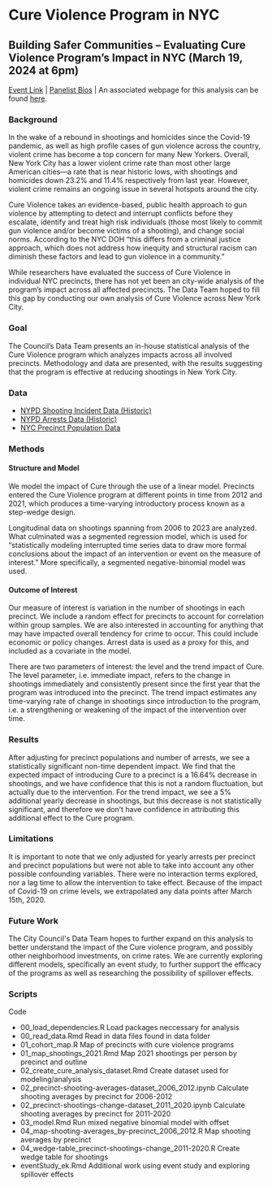 # Cure Violence Program in NYC

## Building Safer Communities – Evaluating Cure Violence Program’s Impact in NYC (March 19, 2024 at 6pm)
[Event Link](https://2024.open-data.nyc/event/building-safer-communities-evaluating-cure-violence-programs-impact-in-nyc/) |
[Panelist Bios](https://docs.google.com/document/d/1S1RpwWvjlZOSx-pfOdtpbCPXDWc-XfsFPf1SXxGr0wQ/edit?usp=sharing) | An associated webpage for this analysis can be found [here](https://council.nyc.gov/data/cure/).

### Background
In the wake of a rebound in shootings and homicides since the Covid-19 pandemic, as well as high profile cases of gun violence across the country, violent crime has become a top concern for many New Yorkers. Overall, New York City has a lower violent crime rate than most other large American cities—a rate that is near historic lows, with shootings and homicides down 23.2% and 11.4% respectively from last year. However, violent crime remains an ongoing issue in several hotspots around the city.

Cure Violence takes an evidence-based, public health approach to gun violence by attempting to detect and interrupt conflicts before they escalate, identify and treat high risk individuals (those most likely to commit gun violence and/or become victims of a shooting), and change social norms. According to the NYC DOH “this differs from a criminal justice approach, which does not address how inequity and structural racism can diminish these factors and lead to gun violence in a community.”

While researchers have evaluated the success of Cure Violence in individual NYC precincts, there has not yet been an city-wide analysis of the program’s impact across all affected precincts. The Data Team hoped to fill this gap by conducting our own analysis of Cure Violence across New York City.

### Goal
The Council’s Data Team presents an in-house statistical analysis of the Cure Violence program which analyzes impacts across all involved precincts. Methodology and data are presented, with the results suggesting that the program is effective at reducing shootings in New York City.

### Data
- [NYPD Shooting Incident Data (Historic)](https://data.cityofnewyork.us/Public-Safety/NYPD-Shooting-Incident-Data-Historic-/833y-fsy8)
- [NYPD Arrests Data (Historic)](https://data.cityofnewyork.us/Public-Safety/NYPD-Arrests-Data-Historic-/8h9b-rp9u)
- [NYC Precinct Population Data](https://johnkeefe.net/nyc-police-precinct-and-census-data)

### Methods
#### Structure and Model
We model the impact of Cure through the use of a linear model. Precincts entered the Cure Violence program at different points in time from 2012 and 2021, which produces a time-varying introductory process known as a step-wedge design.

Longitudinal data on shootings spanning from 2006 to 2023 are analyzed. What culminated was a segmented regression model, which is used for “statistically modeling interrupted time series data to draw more formal conclusions about the impact of an intervention or event on the measure of interest.” More specifically, a segmented negative-binomial model was used.

#### Outcome of Interest
Our measure of interest is variation in the number of shootings in each precinct. We include a random effect for precincts to account for correlation within group samples. We are also interested in accounting for anything that may have impacted overall tendency for crime to occur. This could include economic or policy changes. Arrest data is used as a proxy for this, and included as a covariate in the model.

There are two parameters of interest: the level and the trend impact of Cure. The level parameter, i.e. immediate impact, refers to the change in shootings immediately and consistently present since the first year that the program was introduced into the precinct. The trend impact estimates any time-varying rate of change in shootings since introduction to the program, i.e. a strengthening or weakening of the impact of the intervention over time.

### Results
After adjusting for precinct populations and number of arrests, we see a statistically significant non-time dependent impact. We find that the expected impact of introducing Cure to a precinct is a 16.64% decrease in shootings, and we have confidence that this is not a random fluctuation, but actually due to the intervention. For the trend impact, we see a 5% additional yearly decrease in shootings, but this decrease is not statistically significant, and therefore we don’t have confidence in attributing this additional effect to the Cure program.

### Limitations
It is important to note that we only adjusted for yearly arrests per precinct and precinct populations but were not able to take into account any other possible confounding variables. There were no interaction terms explored, nor a lag time to allow the intervention to take effect. Because of the impact of Covid-19 on crime levels, we extrapolated any data points after March 15th, 2020.

### Future Work
The City Council's Data Team hopes to further expand on this analysis to better understand the impact of the Cure violence program, and possibly other neighborhood investments, on crime rates. We are currently exploring different models, specifically an event study, to further support the efficacy of the programs as well as researching the possibility of spillover effects.

### Scripts
Code
- 00_load_dependencies.R Load packages neccessary for analysis
- 00_read_data.Rmd Read in data files found in data folder
- 01_cohort_map.R Map of precincts with cure violence programs
- 01_map_shootings_2021.Rmd Map 2021 shootings per person by precinct and outline
- 02_create_cure_analysis_dataset.Rmd Create dataset used for modeling/analysis
- 02_precinct-shooting-averages-dataset_2006_2012.ipynb Calculate shooting averages by precinct for 2006-2012
- 02_precinct-shootings-change-dataset_2011_2020.ipynb Calculate shooting averages by precinct for 2011-2020
- 03_model.Rmd Run mixed negative binomial model with offset
- 04_map-shooting-averages_by-precinct_2006_2012.R Map shooting averages by precinct
- 04_wedge-table_precinct-shootings-change_2011-2020.R Create wedge table for shootings
- eventStudy_ek.Rmd Additional work using event study and exploring spillover effects

